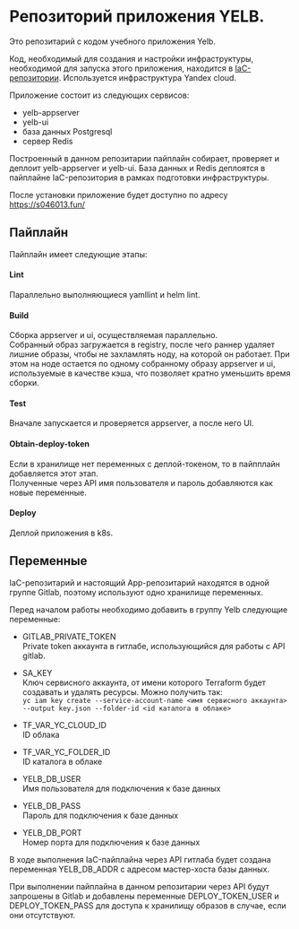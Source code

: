 # Репозиторий приложения YELB.

Это репозитарий с кодом учебного приложения Yelb.  

Код, необходимый для создания и настройки инфраструктуры, необходимой для запуска этого приложения, находится в [IaC-репозитории](https://yelbgit.gitlab.yandexcloud.net/yelb/yelb-iac). Используется инфраструктура Yandex cloud.

Приложение состоит из следующих сервисов:

* yelb-appserver
* yelb-ui
* база данных Postgresql
* сервер Redis

Построенный в данном репозитарии пайплайн собирает, проверяет и деплоит yelb-appserver и yelb-ui. База данных и Redis деплоятся в пайплайне IaC-репозитория в рамках подготовки инфраструктуры.

После установки приложение будет доступно по адресу https://s046013.fun/

## Пайплайн

Пайплайн имеет следующие этапы:

#### Lint
Параллельно выполняющиеся yamllint и helm lint.

#### Build
Сборка appserver и ui, осуществляемая параллельно.  
Собранный образ загружается в registry, после чего раннер удаляет лишние образы, чтобы не захламлять ноду, на которой он работает. При этом на ноде остается по одному собранному образу appserver и ui, используемые в качестве кэша, что позволяет кратно уменьшить время сборки.

#### Test
Вначале запускается и проверяется appserver, а после него UI.

#### Obtain-deploy-token
Если в хранилище нет переменных с деплой-токеном, то в пайпплайн добавляется этот этап.  
Полученные через API имя пользователя и пароль добавляются как новые переменные.

#### Deploy
Деплой приложения в k8s.

## Переменные

IaC-репозитарий и настоящий App-репозитарий находятся в одной группе Gitlab, поэтому используют одно хранилище переменных.

Перед началом работы необходимо добавить в группу Yelb следующие переменные:

- GITLAB_PRIVATE_TOKEN  
Private token аккаунта в гитлабе, использующийся для работы с API gitlab. 

- SA_KEY  
Ключ сервисного аккаунта, от имени которого Terraform будет создавать и удалять ресурсы.
Можно получить так:  
```yc iam key create --service-account-name <имя сервисного аккаунта> --output key.json --folder-id <id каталога в облаке>```

- TF_VAR_YC_CLOUD_ID  
ID облака

- TF_VAR_YC_FOLDER_ID  
ID каталога в облаке

- YELB_DB_USER  
Имя пользователя для подключения к базе данных

- YELB_DB_PASS  
Пароль для подключения к базе данных

- YELB_DB_PORT  
Номер порта для подключения к базе данных

В ходе выполнения IaC-пайплайна через API гитлаба будет создана переменная YELB_DB_ADDR с адресом мастер-хоста базы данных.

При выполнении пайплайна в данном репозитарии через API будут запрошены в Gitlab и добавлены переменные DEPLOY_TOKEN_USER и DEPLOY_TOKEN_PASS для доступа к хранилищу образов в случае, если они отсутствуют.